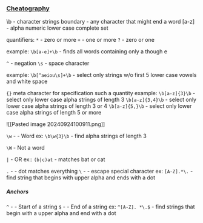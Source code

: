 ### [Cheatography](https://cheatography.com/davechild/cheat-sheets/regular-expressions/)

\b      -   character strings boundary - any character that might end a word 
[a-z]   -   alpha numeric lower case complete set

quantifiers:
`*`       -   zero or more
`+`      -   one or more
`?`       -   zero or one

example:
`\b[a-e]+\b`   - finds all words containing only a though e

`^`       -   negation
`\s`      -   space character

example:
`\b[^aeiou\s]+\b`  - select only strings w/o first 5 lower case vowels and white space

`{}` meta character for specification such a quantity
example:
`\b[a-z]{3}\b`        - select only lower case alpha strings of length 3
`\b[a-z]{3,4}\b`    - select only lower case alpha strings of length 3 or 4
`\b[a-z]{5,}\b`    - select only lower case alpha strings of length 5 or more

![[Pasted image 20240924100911.png]]

`\w`            -               -  Word
ex:    `\b\w{3}\b`      -  find alpha strings of length 3

`\W`           -         Not a word

`|`            -         OR
ex::   `(b|c)at`          - matches bat or cat

`.`           -                - dot matches everything
`\`          -                 - escape special character
ex:  `[A-Z].*\.`      - find string that begins with upper alpha and ends with a dot

##### Anchors
`^`       -              - Start of a string 
`$`      -              - End of a string
ex:  `^[A-Z]. *\.$`       - find strings that begin with a upper alpha and end with a dot

